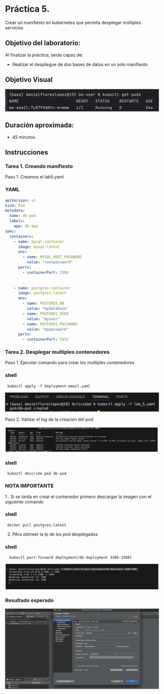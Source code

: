 # Práctica 5.

Crear un manifiesto en kubernetes que permita desplegar múltiples servicios

## Objetivo del laboratorio:
Al finalizar la práctica, serás capaz de:
- Realizar el despliegue de dos bases de datos en un solo manifiesto

## Objetivo Visual

![diagrama1](../images/Capitulo2/cap2_obt_final.png)

## Duración aproximada:
- 45 minutos.
## Instrucciones

### Tarea 1. Creando manifiesto

Paso 1. Creamos el lab5.yaml

### YAML
```YAML
apiVersion: v1
kind: Pod
metadata:
  name: db-pod
  labels:
    app: db-app
spec:
  containers:
    - name: mysql-container
      image: mysql:latest
      env:
        - name: MYSQL_ROOT_PASSWORD
          value: "rootpassword"
      ports:
        - containerPort: 3306


    - name: postgres-container
      image: postgres:latest
      env:
        - name: POSTGRES_DB
          value: "mydatabase"
        - name: POSTGRES_USER
          value: "myuser"
        - name: POSTGRES_PASSWORD
          value: "mypassword"
      ports:
        - containerPort: 5432
```

### Tarea 2. Desplegar multiples contenedores

Paso 1. Ejecutar comando para crear los multiples contenedores

### shell
```shell
 kubectl apply -f deployment-email.yaml
```

![diagrama1](../images/Capitulo5/Cap5_run_deploy.png)

Paso 2. Validar el log de la creacion del pod

![diagrama1](../images/Capitulo5/Cap5_run_deploy_1.png)

### shell
```shell
 kubectl describe pod db-pod
```

### NOTA IMPORTANTE

1 . Si se tarda en crear el contenedor primero descargar la imagen con el siguiente comando
### shell
```shell
 docker pull postgres:latest
```

2. PAra obtneer la Ip de los pod desplegados

### shell
```shell
  kubectl port-forward deployment/db-deployment 3306:3306t
```
![diagrama1](../images/Capitulo5/Cap5_run_deploy_2.png)
### Resultado esperado

![diagrama1](../images/Capitulo5/Cap5_esperado.png)
